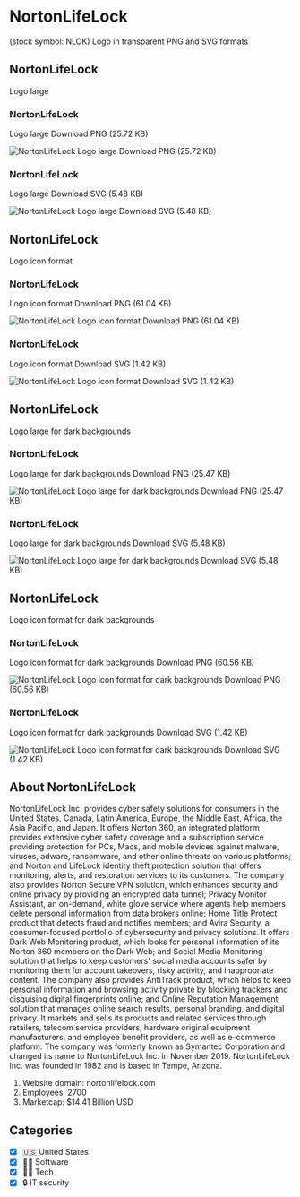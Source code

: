 # NortonLifeLock
 (stock symbol: NLOK) Logo in transparent PNG and SVG formats

## NortonLifeLock
 Logo large

### NortonLifeLock
 Logo large Download PNG (25.72 KB)

![NortonLifeLock
 Logo large Download PNG (25.72 KB)](/img/orig/NLOK_BIG-18c64987.png)

### NortonLifeLock
 Logo large Download SVG (5.48 KB)

![NortonLifeLock
 Logo large Download SVG (5.48 KB)](/img/orig/NLOK_BIG-5f867f40.svg)

## NortonLifeLock
 Logo icon format

### NortonLifeLock
 Logo icon format Download PNG (61.04 KB)

![NortonLifeLock
 Logo icon format Download PNG (61.04 KB)](/img/orig/NLOK-1979f62e.png)

### NortonLifeLock
 Logo icon format Download SVG (1.42 KB)

![NortonLifeLock
 Logo icon format Download SVG (1.42 KB)](/img/orig/NLOK-fa8e2461.svg)

## NortonLifeLock
 Logo large for dark backgrounds

### NortonLifeLock
 Logo large for dark backgrounds Download PNG (25.47 KB)

![NortonLifeLock
 Logo large for dark backgrounds Download PNG (25.47 KB)](/img/orig/NLOK_BIG.D-c1e539bc.png)

### NortonLifeLock
 Logo large for dark backgrounds Download SVG (5.48 KB)

![NortonLifeLock
 Logo large for dark backgrounds Download SVG (5.48 KB)](/img/orig/NLOK_BIG.D-92225f41.svg)

## NortonLifeLock
 Logo icon format for dark backgrounds

### NortonLifeLock
 Logo icon format for dark backgrounds Download PNG (60.56 KB)

![NortonLifeLock
 Logo icon format for dark backgrounds Download PNG (60.56 KB)](/img/orig/NLOK.D-edbb7293.png)

### NortonLifeLock
 Logo icon format for dark backgrounds Download SVG (1.42 KB)

![NortonLifeLock
 Logo icon format for dark backgrounds Download SVG (1.42 KB)](/img/orig/NLOK.D-70bbcfe1.svg)

## About NortonLifeLock


NortonLifeLock Inc. provides cyber safety solutions for consumers in the United States, Canada, Latin America, Europe, the Middle East, Africa, the Asia Pacific, and Japan. It offers Norton 360, an integrated platform provides extensive cyber safety coverage and a subscription service providing protection for PCs, Macs, and mobile devices against malware, viruses, adware, ransomware, and other online threats on various platforms; and Norton and LifeLock identity theft protection solution that offers monitoring, alerts, and restoration services to its customers. The company also provides Norton Secure VPN solution, which enhances security and online privacy by providing an encrypted data tunnel; Privacy Monitor Assistant, an on-demand, white glove service where agents help members delete personal information from data brokers online; Home Title Protect product that detects fraud and notifies members; and Avira Security, a consumer-focused portfolio of cybersecurity and privacy solutions. It offers Dark Web Monitoring product, which looks for personal information of its Norton 360 members on the Dark Web; and Social Media Monitoring solution that helps to keep customers' social media accounts safer by monitoring them for account takeovers, risky activity, and inappropriate content. The company also provides AntiTrack product, which helps to keep personal information and browsing activity private by blocking trackers and disguising digital fingerprints online; and Online Reputation Management solution that manages online search results, personal branding, and digital privacy. It markets and sells its products and related services through retailers, telecom service providers, hardware original equipment manufacturers, and employee benefit providers, as well as e-commerce platform. The company was formerly known as Symantec Corporation and changed its name to NortonLifeLock Inc. in November 2019. NortonLifeLock Inc. was founded in 1982 and is based in Tempe, Arizona.

1. Website domain: nortonlifelock.com
2. Employees: 2700
3. Marketcap: $14.41 Billion USD


## Categories
- [x] 🇺🇸 United States
- [x] 👨‍💻 Software
- [x] 👩‍💻 Tech
- [x] 🔒 IT security
